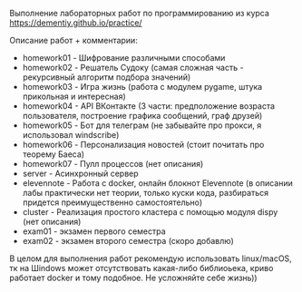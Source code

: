 Выполнение лабораторных работ по программированию из курса https://dementiy.github.io/practice/

Описание работ + комментарии:
- homework01 - Шифрование различными способами
- homework02 - Решатель Судоку (самая сложная часть - рекурсивный алгоритм подбора значений)
- homework03 - Игра жизнь (работа с модулем pygame, штука прикольная и интересная)
- homework04 - API ВКонтакте (3 части: предположение возраста пользователя, построение графика сообщений, граф друзей)
- homework05 - Бот для телеграм (не забывайте про прокси, я использовал windscribe)
- homework06 - Персонализация новостей (стоит почитать про теорему Баеса)
- homework07 - Пулл процессов (нет описания)
- server - Асинхронный сервер
- elevennote - Работа с docker, онлайн блокнот Elevennote (в описании лабы практически нет теории, только куски кода, разбираться придется преимущественно самостоятельно)
- cluster - Реализация простого кластера с помощью модуля dispy (нет описания)
- exam01 - экзамен первого семестра
- exam02 - экзамен второго семестра (скоро добавлю)

В целом для выполнения работ рекомендую использовать linux/macOS, тк на Шindows может отсутствовать какая-либо библиоьека, криво работает docker и тому подобное. Не усложняйте себе жизнь))